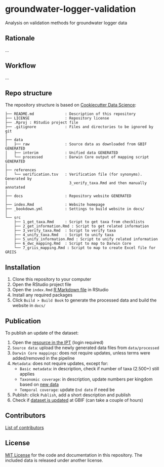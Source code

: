 # groundwater-logger-validation

Analysis on validation methods for groundwater logger data 

## Rationale

...

## Workflow

...

## Repo structure

The repository structure is based on [Cookiecutter Data Science](http://drivendata.github.io/cookiecutter-data-science/):


```
├── README.md              : Description of this repository
├── LICENSE                : Repository license
├── .Rproj : RStudio project file
├── .gitignore             : Files and directories to be ignored by git
│
├── data
│   ├── raw                : Source data as downloaded from GBIF GENERATED
│   ├── interim            : Unified data GENERATED
│   └── processed          : Darwin Core output of mapping script GENERATED
│
├── references
│   └── verification.tsv   : Verification file (for synonyms). Generated by 
│                            3_verify_taxa.Rmd and then manually annotated
│
├── docs                   : Repository website GENERATED
│
├── index.Rmd              : Website homepage
├── _bookdown.yml          : Settings to build website in docs/
│
└── src
    ├── 1_get_taxa.Rmd     : Script to get taxa from checklists
    ├── 2_get_information.Rmd : Script to get related information
    ├── 3_verify_taxa.Rmd  : Script to verify taxa
    ├── 4_unify_taxa.Rmd   : Script to unify taxa
    ├── 5_unify_information.Rmd : Script to unify related information
    ├── 6_dwc_mapping.Rmd  : Script to map to Darwin Core
    └── 7_griis_mapping.Rmd : Script to map to create Excel file for GRIIS
```

## Installation

1. Clone this repository to your computer
2. Open the RStudio project file
3. Open the `index.Rmd` [R Markdown file](https://rmarkdown.rstudio.com/) in RStudio
4. Install any required packages
6. Click `Build > Build Book` to generate the processed data and build the website in `docs/`

## Publication

To publish an update of the dataset:

1. Open the [resource in the IPT](https://ipt.inbo.be/manage/resource.do?r=unified-checklist) (login required)
2. `Source data`: upload the newly generated data files from `data/processed`
3. `Darwin Core mappings`: does not require updates, unless terms were added/removed in the pipeline
4. `Metadata`: does not require updates, except for:
    - `Basic metadata`: in description, check if number of taxa (2.500+) still applies
    - `Taxonomic coverage`: in description, update numbers per kingdom based on [new data](https://trias-project.github.io/unified-checklist/6_dwc_mapping.html#preview-data)
    - `Temporal coverage`: update `End date` if need be
5. Publish: click `Publish`, add a short description and publish
6. Check if [dataset is updated](https://www.gbif.org/dataset/6d9e952f-948c-4483-9807-575348147c7e) at GBIF (can take a couple of hours)

## Contributors

[List of contributors](https://github.com/trias-project/unified-checklist/contributors)

## License

[MIT License](https://github.com/trias-project/unified-checklist/blob/master/LICENSE) for the code and documentation in this repository. The included data is released under another license.


